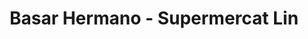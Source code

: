 ---
title: "Basar Hermano - Supermercat Lin"
url: /reus/basar-hermano-supermercat-lin/
shop: tienda de variedades
---